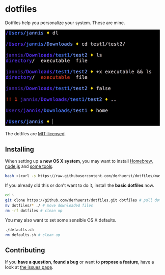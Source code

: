 # dotfiles

Dotfiles help you personalize your system. These are mine.

![demo](demo.png)

The dotfiles are [MIT-licensed](LICENSE).



## Installing

When setting up a **new OS X system**, you may want to install [Homebrew](https://brew.sh/), [node.js](https://nodejs.org/) and [some tools](bootstrap.sh).

```bash
bash <(curl -s https://raw.githubusercontent.com/derhuerst/dotfiles/master/bootstrap.sh)
```

If you already did this or don't want to do it, install the **basic dotfiles** now.

```bash
cd ~
git clone https://github.com/derhuerst/dotfiles.git dotfiles # pull dotfiles
mv dotfiles/* ./ # move downloaded files
rm -rf dotfiles # clean up
```

You may also want to set some sensible OS X defaults.

```bash
./defaults.sh
rm defaults.sh # clean up
```



## Contributing

If you **have a question**, **found a bug** or want to **propose a feature**, have a look at [the issues page](https://github.com/derhuerst/dotfiles/issues).